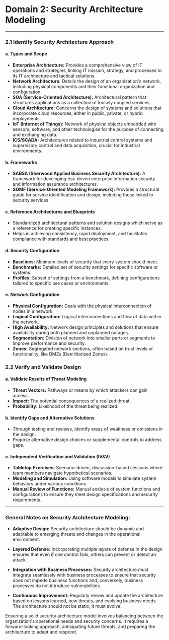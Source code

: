# Domain 2: Security Architecture Modeling
----------------------------------------

### 2.1 Identify Security Architecture Approach

#### a. Types and Scope

-   **Enterprise Architecture:** Provides a comprehensive view of IT operations and strategies, linking IT mission, strategy, and processes to its IT architecture and tactical solutions.
-   **Network Architecture:** Details the design of an organization's network, including physical components and their functional organization and configuration.
-   **SOA (Service-Oriented Architecture):** Architectural pattern that structures applications as a collection of loosely coupled services.
-   **Cloud Architecture:** Concerns the design of systems and solutions that incorporate cloud resources, either in public, private, or hybrid deployments.
-   **IoT (Internet of Things):** Network of physical objects embedded with sensors, software, and other technologies for the purpose of connecting and exchanging data.
-   **ICS/SCADA:** Architectures related to industrial control systems and supervisory control and data acquisition, crucial for industrial environments.

#### b. Frameworks

-   **SABSA (Sherwood Applied Business Security Architecture):** A framework for developing risk-driven enterprise information security and information assurance architectures.
-   **SOMF (Service-Oriented Modeling Framework):** Provides a structural guide for service identification and design, including those linked to security services.

#### c. Reference Architectures and Blueprints

-   Standardized architectural patterns and solution designs which serve as a reference for creating specific instances.
-   Helps in achieving consistency, rapid deployment, and facilitates compliance with standards and best practices.

#### d. Security Configuration

-   **Baselines:** Minimum levels of security that every system should meet.
-   **Benchmarks:** Detailed set of security settings for specific software or systems.
-   **Profiles:** Subset of settings from a benchmark, defining configurations tailored to specific use cases or environments.

#### e. Network Configuration

-   **Physical Configuration:** Deals with the physical interconnection of nodes in a network.
-   **Logical Configuration:** Logical interconnections and flow of data within the network.
-   **High Availability:** Network design principles and solutions that ensure availability during both planned and unplanned outages.
-   **Segmentation:** Division of network into smaller parts or segments to improve performance and security.
-   **Zones:** Segregated network sections, often based on trust levels or functionality, like DMZs (Demilitarized Zones).

### 2.2 Verify and Validate Design

#### a. Validate Results of Threat Modeling

-   **Threat Vectors:** Pathways or means by which attackers can gain access.
-   **Impact:** The potential consequences of a realized threat.
-   **Probability:** Likelihood of the threat being realized.

#### b. Identify Gaps and Alternative Solutions

-   Through testing and reviews, identify areas of weakness or omissions in the design.
-   Propose alternative design choices or supplemental controls to address gaps.

#### c. Independent Verification and Validation (IV&V)

-   **Tabletop Exercises:** Scenario-driven, discussion-based sessions where team members navigate hypothetical scenarios.
-   **Modeling and Simulation:** Using software models to simulate system behaviors under various conditions.
-   **Manual Review of Functions:** Manual analysis of system functions and configurations to ensure they meet design specifications and security requirements.

* * * * *

### General Notes on Security Architecture Modeling:

-   **Adaptive Design:** Security architecture should be dynamic and adaptable to emerging threats and changes in the operational environment.

-   **Layered Defense:** Incorporating multiple layers of defense in the design ensures that even if one control fails, others can prevent or detect an attack.

-   **Integration with Business Processes:** Security architecture must integrate seamlessly with business processes to ensure that security does not impede business functions and, conversely, business processes do not introduce vulnerabilities.

-   **Continuous Improvement:** Regularly review and update the architecture based on lessons learned, new threats, and evolving business needs. The architecture should not be static; it must evolve.

Ensuring a solid security architecture model involves balancing between the organization's operational needs and security concerns. It requires a forward-looking approach, anticipating future threats, and preparing the architecture to adapt and respond.